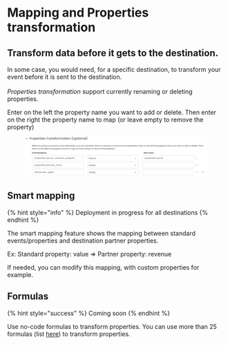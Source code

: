 # Mapping and Properties transformation

## Transform data before it gets to the destination.

In some case, you would need, for a specific destination, to transform your event before it is sent to the destination.\
\
_Properties transformation_ support currently renaming or deleting properties.

Enter on the left the property name you want to add or delete. Then enter on the right the property name to map (or leave empty to remove the property)

<figure><img src="../../.gitbook/assets/image (2) (3) (1) (1).png" alt=""><figcaption></figcaption></figure>

## Smart mapping

{% hint style="info" %}
Deployment in progress for all destinations
{% endhint %}

The smart mapping feature shows the mapping between standard events/properties and destination partner properties.

Ex: Standard property: value ⇒ Partner property: revenue

If needed, you can modify this mapping, with custom properties for example.

## Formulas

{% hint style="success" %}
Coming soon
{% endhint %}

Use no-code formulas to transform properties. You can use more than 25 formulas (list [here](../data-quality/data-cleansing/supported-transformation-functions.md)) to transform properties.

